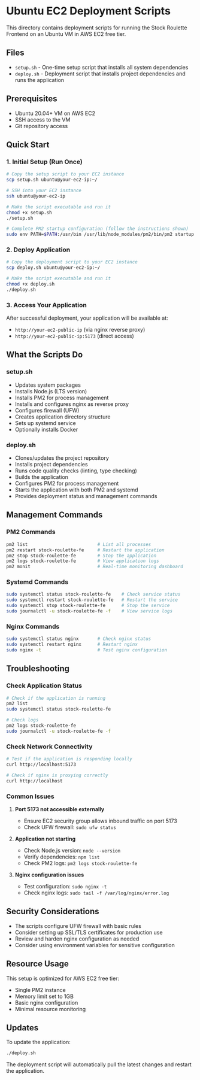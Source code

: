 # Ubuntu EC2 Deployment Scripts

This directory contains deployment scripts for running the Stock Roulette Frontend on an Ubuntu VM in AWS EC2 free tier.

## Files

- `setup.sh` - One-time setup script that installs all system dependencies
- `deploy.sh` - Deployment script that installs project dependencies and runs the application

## Prerequisites

- Ubuntu 20.04+ VM on AWS EC2
- SSH access to the VM
- Git repository access

## Quick Start

### 1. Initial Setup (Run Once)

```bash
# Copy the setup script to your EC2 instance
scp setup.sh ubuntu@your-ec2-ip:~/

# SSH into your EC2 instance
ssh ubuntu@your-ec2-ip

# Make the script executable and run it
chmod +x setup.sh
./setup.sh

# Complete PM2 startup configuration (follow the instructions shown)
sudo env PATH=$PATH:/usr/bin /usr/lib/node_modules/pm2/bin/pm2 startup systemd -u ubuntu --hp /home/ubuntu
```

### 2. Deploy Application

```bash
# Copy the deployment script to your EC2 instance
scp deploy.sh ubuntu@your-ec2-ip:~/

# Make the script executable and run it
chmod +x deploy.sh
./deploy.sh
```

### 3. Access Your Application

After successful deployment, your application will be available at:

- `http://your-ec2-public-ip` (via nginx reverse proxy)
- `http://your-ec2-public-ip:5173` (direct access)

## What the Scripts Do

### setup.sh

- Updates system packages
- Installs Node.js (LTS version)
- Installs PM2 for process management
- Installs and configures nginx as reverse proxy
- Configures firewall (UFW)
- Creates application directory structure
- Sets up systemd service
- Optionally installs Docker

### deploy.sh

- Clones/updates the project repository
- Installs project dependencies
- Runs code quality checks (linting, type checking)
- Builds the application
- Configures PM2 for process management
- Starts the application with both PM2 and systemd
- Provides deployment status and management commands

## Management Commands

### PM2 Commands

```bash
pm2 list                          # List all processes
pm2 restart stock-roulette-fe     # Restart the application
pm2 stop stock-roulette-fe        # Stop the application
pm2 logs stock-roulette-fe        # View application logs
pm2 monit                         # Real-time monitoring dashboard
```

### Systemd Commands

```bash
sudo systemctl status stock-roulette-fe    # Check service status
sudo systemctl restart stock-roulette-fe   # Restart the service
sudo systemctl stop stock-roulette-fe      # Stop the service
sudo journalctl -u stock-roulette-fe -f    # View service logs
```

### Nginx Commands

```bash
sudo systemctl status nginx       # Check nginx status
sudo systemctl restart nginx      # Restart nginx
sudo nginx -t                     # Test nginx configuration
```

## Troubleshooting

### Check Application Status

```bash
# Check if the application is running
pm2 list
sudo systemctl status stock-roulette-fe

# Check logs
pm2 logs stock-roulette-fe
sudo journalctl -u stock-roulette-fe -f
```

### Check Network Connectivity

```bash
# Test if the application is responding locally
curl http://localhost:5173

# Check if nginx is proxying correctly
curl http://localhost
```

### Common Issues

1. **Port 5173 not accessible externally**

   - Ensure EC2 security group allows inbound traffic on port 5173
   - Check UFW firewall: `sudo ufw status`

2. **Application not starting**

   - Check Node.js version: `node --version`
   - Verify dependencies: `npm list`
   - Check PM2 logs: `pm2 logs stock-roulette-fe`

3. **Nginx configuration issues**
   - Test configuration: `sudo nginx -t`
   - Check nginx logs: `sudo tail -f /var/log/nginx/error.log`

## Security Considerations

- The scripts configure UFW firewall with basic rules
- Consider setting up SSL/TLS certificates for production use
- Review and harden nginx configuration as needed
- Consider using environment variables for sensitive configuration

## Resource Usage

This setup is optimized for AWS EC2 free tier:

- Single PM2 instance
- Memory limit set to 1GB
- Basic nginx configuration
- Minimal resource monitoring

## Updates

To update the application:

```bash
./deploy.sh
```

The deployment script will automatically pull the latest changes and restart the application.
